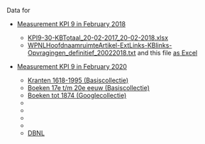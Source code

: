 Data for 

* [Measurement KPI 9 in February 2018](https://nl.wikipedia.org/wiki/Wikipedia:GLAM/Koninklijke_Bibliotheek_en_Nationaal_Archief/Resultaten/KPIs/KPI9/KPI9_KB_20-02-2018)
  * [KPI9-30-KBTotaal_20-02-2017_20-02-2018.xlsx](KPI9-30-KBTotaal_20-02-2017_20-02-2018.xlsx)
  * [WPNLHoofdnaamruimteArtikel-ExtLinks-KBlinks-Opvragingen_definitief_20022018.txt](WPNLHoofdnaamruimteArtikel-ExtLinks-KBlinks-Opvragingen_definitief_20022018.txt) and this file [as Excel](WPNLHoofdnaamruimteArtikel-ExtLinks-KBlinks-Opvragingen_definitief_20022018.xlsx)

* [Measurement KPI 9 in February 2020](https://nl.wikipedia.org/wiki/Wikipedia:GLAM/Koninklijke_Bibliotheek_en_Nationaal_Archief/Resultaten/KPIs/KPI9/KPI9_KB_05-02-2020)
 
  * [Kranten 1618-1995 (Basiscollectie)](KPI9-02-DelpherKrantenBasis_21-02-2018_05-02-2020.xlsx)
  * [Boeken 17e t/m 20e eeuw (Basiscollectie)](KPI9-03-DelpherBoekenBasis_21-02-2018_05-02-2020.xlsx)
  * [Boeken tot 1874 (Googlecollectie)](KPI9-04-DelpherBoekenGoogle_21-02-2018_05-02-2020.xlsx)
  * []()
  * []()
  * []()
  * []()
  * [DBNL](KPI9-09-DBNL_21-02-2018_05-02-2020.xlsx)
